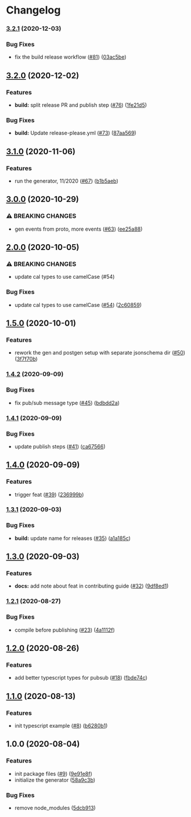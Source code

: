 # Changelog

### [3.2.1](https://www.github.com/googleapis/google-cloudevents-nodejs/compare/v3.2.0...v3.2.1) (2020-12-03)


### Bug Fixes

* fix the build release workflow ([#81](https://www.github.com/googleapis/google-cloudevents-nodejs/issues/81)) ([03ac5be](https://www.github.com/googleapis/google-cloudevents-nodejs/commit/03ac5bea1a508fb8dfa0651ab4c29556fcbb6eee))

## [3.2.0](https://www.github.com/googleapis/google-cloudevents-nodejs/compare/v3.1.0...v3.2.0) (2020-12-02)


### Features

* **build:** split release PR and publish step ([#76](https://www.github.com/googleapis/google-cloudevents-nodejs/issues/76)) ([1fe21d5](https://www.github.com/googleapis/google-cloudevents-nodejs/commit/1fe21d54a0d8f3923f17c51534f1973dda136e8a))


### Bug Fixes

* **build:** Update release-please.yml ([#73](https://www.github.com/googleapis/google-cloudevents-nodejs/issues/73)) ([87aa569](https://www.github.com/googleapis/google-cloudevents-nodejs/commit/87aa56924a24c0aaa71453b1d908f8f8814334a4))

## [3.1.0](https://www.github.com/googleapis/google-cloudevents-nodejs/compare/v3.0.0...v3.1.0) (2020-11-06)


### Features

* run the generator, 11/2020 ([#67](https://www.github.com/googleapis/google-cloudevents-nodejs/issues/67)) ([b1b5aeb](https://www.github.com/googleapis/google-cloudevents-nodejs/commit/b1b5aebb488b19aab78136c8eeae83afe03cee39))

## [3.0.0](https://www.github.com/googleapis/google-cloudevents-nodejs/compare/v2.0.0...v3.0.0) (2020-10-29)


### ⚠ BREAKING CHANGES

* gen events from proto, more events ([#63](https://www.github.com/googleapis/google-cloudevents-nodejs/issues/63)) ([ee25a88](https://www.github.com/googleapis/google-cloudevents-nodejs/commit/ee25a88df2f373176c913e15911bfd399ae1bd63))

## [2.0.0](https://www.github.com/googleapis/google-cloudevents-nodejs/compare/v1.5.0...v2.0.0) (2020-10-05)


### ⚠ BREAKING CHANGES

* update cal types to use camelCase (#54)

### Bug Fixes

* update cal types to use camelCase ([#54](https://www.github.com/googleapis/google-cloudevents-nodejs/issues/54)) ([2c60859](https://www.github.com/googleapis/google-cloudevents-nodejs/commit/2c6085947d22992d4d260d21b8d717e1fd1ad2e1))

## [1.5.0](https://www.github.com/googleapis/google-cloudevents-nodejs/compare/v1.4.2...v1.5.0) (2020-10-01)


### Features

* rework the gen and postgen setup with separate jsonschema dir ([#50](https://www.github.com/googleapis/google-cloudevents-nodejs/issues/50)) ([3f7f70b](https://www.github.com/googleapis/google-cloudevents-nodejs/commit/3f7f70bceff8cec04c5afb97da07863b1f66c4c5))

### [1.4.2](https://www.github.com/googleapis/google-cloudevents-nodejs/compare/v1.4.1...v1.4.2) (2020-09-09)


### Bug Fixes

* fix pub/sub message type ([#45](https://www.github.com/googleapis/google-cloudevents-nodejs/issues/45)) ([bdbdd2a](https://www.github.com/googleapis/google-cloudevents-nodejs/commit/bdbdd2a949e5003f0a439c164ca789fef9a7f1fe))

### [1.4.1](https://www.github.com/googleapis/google-cloudevents-nodejs/compare/v1.4.0...v1.4.1) (2020-09-09)


### Bug Fixes

* update publish steps ([#41](https://www.github.com/googleapis/google-cloudevents-nodejs/issues/41)) ([ca67566](https://www.github.com/googleapis/google-cloudevents-nodejs/commit/ca67566bb16049138a210f764e58de4a5fba89b0))

## [1.4.0](https://www.github.com/googleapis/google-cloudevents-nodejs/compare/v1.3.1...v1.4.0) (2020-09-09)


### Features

* trigger feat ([#39](https://www.github.com/googleapis/google-cloudevents-nodejs/issues/39)) ([236999b](https://www.github.com/googleapis/google-cloudevents-nodejs/commit/236999bef12c696b40f2d626b96629fed2a4e120))

### [1.3.1](https://www.github.com/googleapis/google-cloudevents-nodejs/compare/v1.3.0...v1.3.1) (2020-09-03)


### Bug Fixes

* **build:** update name for releases ([#35](https://www.github.com/googleapis/google-cloudevents-nodejs/issues/35)) ([a1a185c](https://www.github.com/googleapis/google-cloudevents-nodejs/commit/a1a185cdf472f0082fb8dcaf45d2bf57dd531e38))

## [1.3.0](https://www.github.com/googleapis/google-cloudevents-nodejs/compare/v1.2.1...v1.3.0) (2020-09-03)


### Features

* **docs:** add note about feat in contributing guide ([#32](https://www.github.com/googleapis/google-cloudevents-nodejs/issues/32)) ([9df8ed1](https://www.github.com/googleapis/google-cloudevents-nodejs/commit/9df8ed1a3610d8c093b7cda186741979e2561b2a))

### [1.2.1](https://www.github.com/googleapis/google-cloudevents-nodejs/compare/v1.2.0...v1.2.1) (2020-08-27)


### Bug Fixes

* compile before publishing ([#23](https://www.github.com/googleapis/google-cloudevents-nodejs/issues/23)) ([4a1112f](https://www.github.com/googleapis/google-cloudevents-nodejs/commit/4a1112f95e4772449a4d13217b72b9d82e7676a5))

## [1.2.0](https://www.github.com/googleapis/google-cloudevents-nodejs/compare/v1.1.0...v1.2.0) (2020-08-26)


### Features

* add better typescript types for pubsub ([#18](https://www.github.com/googleapis/google-cloudevents-nodejs/issues/18)) ([fbde74c](https://www.github.com/googleapis/google-cloudevents-nodejs/commit/fbde74cf21111ad13500c01f2f1da76d999ad046))

## [1.1.0](https://www.github.com/googleapis/google-cloudevents-nodejs/compare/v1.0.0...v1.1.0) (2020-08-13)


### Features

* init typescript example ([#8](https://www.github.com/googleapis/google-cloudevents-nodejs/issues/8)) ([b6280b1](https://www.github.com/googleapis/google-cloudevents-nodejs/commit/b6280b17234aa5e60959089f3ec35ab02b3e1dec))

## 1.0.0 (2020-08-04)


### Features

* init package files ([#9](https://www.github.com/googleapis/google-cloudevents-nodejs/issues/9)) ([9e91e8f](https://www.github.com/googleapis/google-cloudevents-nodejs/commit/9e91e8f009def46b7a71a9dc53e4be95457b4146))
* initialize the generator ([58a9c3b](https://www.github.com/googleapis/google-cloudevents-nodejs/commit/58a9c3b643bc5415e2bf333a112fcbda1665af27))


### Bug Fixes

* remove node_modules ([5dcb913](https://www.github.com/googleapis/google-cloudevents-nodejs/commit/5dcb91383071f37f4ab66ca24469fb2d6b75f55b))
